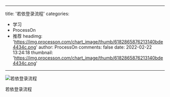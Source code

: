 
---
title: '若依登录流程'
categories: 
 - 学习
 - ProcessOn
 - 推荐
headimg: 'https://img.processon.com/chart_image/thumb/6182865876213140bde4434c.png'
author: ProcessOn
comments: false
date: 2022-02-22 13:24:18
thumbnail: 'https://img.processon.com/chart_image/thumb/6182865876213140bde4434c.png'
---

<div>   
<img class="thumb" alt="若依登录流程" src="https://img.processon.com/chart_image/thumb/6182865876213140bde4434c.png" referrerpolicy="no-referrer">
<p>若依登录流程</p>  
</div>
            